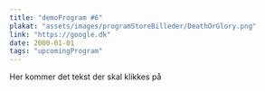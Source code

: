 ```yaml
---
title: "demoProgram #6"
plakat: "assets/images/programStoreBilleder/DeathOrGlory.png"
link: "https://google.dk"
date: 2000-01-01
tags: "upcomingProgram"
---
```


Her kommer det tekst der skal klikkes på